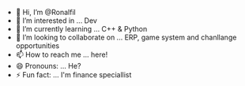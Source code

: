 - 👋 Hi, I’m @Ronalfil
- 👀 I’m interested in ... Dev
- 🌱 I’m currently learning ... C++ & Python
- 💞️ I’m looking to collaborate on ... ERP, game system and chanllange opportunities
- 📫 How to reach me ... here!
- 😄 Pronouns: ... He?
- ⚡ Fun fact: ... I'm finance speciallist

<!---
Ronalfil/Ronalfil is a ✨ special ✨ repository because its `README.md` (this file) appears on your GitHub profile.
You can click the Preview link to take a look at your changes.
--->
